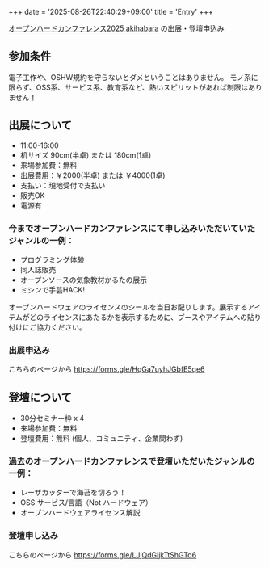 +++
date = '2025-08-26T22:40:29+09:00'
title = 'Entry'
+++

[オープンハードカンファレンス2025 akihabara](/posts/oshwc2025akihabara) の出展・登壇申込み


## 参加条件
電子工作や、OSHW規約を守らないとダメということはありません。
モノ系に限らず、OSS系、サービス系、教育系など、熱いスピリットがあれば制限はありません！

## 出展について

- 11:00-16:00
- 机サイズ 90cm(半卓) または 180cm(1卓)
- 来場参加費：無料
- 出展費用：￥2000(半卓) または ￥4000(1卓)
- 支払い：現地受付で支払い
- 販売OK
- 電源有


### 今までオープンハードカンファレンスにて申し込みいただいていたジャンルの一例：

- プログラミング体験
- 同人誌販売
- オープンソースの気象教材かるたの展示
- ミシンで手芸HACK!

オープンハードウェアのライセンスのシールを当日お配りします。展示するアイテムがどのライセンスにあたるかを表示するために、ブースやアイテムへの貼り付けにご協力ください。

### 出展申込み
こちらのページから
https://forms.gle/HqGa7uyhJGbfE5qe6

## 登壇について

- 30分セミナー枠 x 4
- 来場参加費：無料
- 登壇費用：無料 (個人、コミュニティ、企業問わず)

### 過去のオープンハードカンファレンスで登壇いただいたジャンルの一例：
- レーザカッターで海苔を切ろう！
- OSS サービス/言語（Not ハードウェア）
- オープンハードウェアライセンス解説

### 登壇申し込み

こちらのページから
https://forms.gle/LJjQdGijkTtShGTd6


